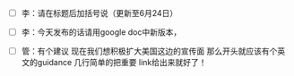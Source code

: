 - [ ] 李：请在标题后加括号说（更新至6月24日）


- [ ] 李：今天发布的话请用google doc中新版本，


- [ ] 管：有个建议 现在我们想积极扩大美国这边的宣传面 那么开头就应该有个英文的guidance 几行简单的把重要 link给出来就好了！